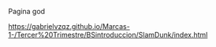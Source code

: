 Pagina god

https://gabrielvzqz.github.io/Marcas-1-/Tercer%20Trimestre/BSintroduccion/SlamDunk/index.html
